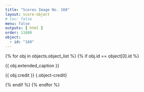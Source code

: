 ```yaml
---
title: "Scores Image No. 168"
layout: score-object
# toc: false
menu: false
outputs: [ html ]
order: 11680
object:
  - id: "168"
---
```


{% for obj in objects.object_list %}
{% if obj.id == object[0].id %}

{{ obj.extended_caption }}

{{ obj.credit }} {.object-credit}

{% endif %}
{% endfor %}
